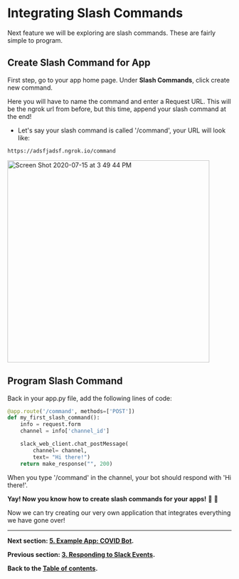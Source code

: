 # Integrating Slash Commands
Next feature we will be exploring are slash commands. These are fairly simple to program. 

## Create Slash Command for App
First step, go to your app home page. Under **Slash Commands**, click create new command. 

Here you will have to name the command and enter a Request URL. This will be the ngrok url from before, but this time, append your slash command at the end!

- Let's say your slash command is called '/command', your URL will look like:
```
https://adsfjadsf.ngrok.io/command
```
<img width="454" alt="Screen Shot 2020-07-15 at 3 49 44 PM" src="https://user-images.githubusercontent.com/66278476/87589161-d350fd00-c6b2-11ea-93f4-38c8b5475171.png">

## Program Slash Command
Back in your app.py file, add the following lines of code: 

```Python
@app.route('/command', methods=['POST'])
def my_first_slash_command():
    info = request.form
    channel = info['channel_id']

    slack_web_client.chat_postMessage(
        channel= channel,
        text= "Hi there!")
    return make_response("", 200)
```
When you type '/command' in the channel, your bot should respond with 'Hi there!'.

**Yay! Now you know how to create slash commands for your apps!** :tada: :tada: 

Now we can try creating our very own application that integrates everything we have gone over!

--- 

**Next section: [5. Example App: COVID Bot](5-covid-bot.md).**

**Previous section: [3. Responding to Slack Events](3-responding-events.md).**

**Back to the [Table of contents](README.md#table-of-contents).**
